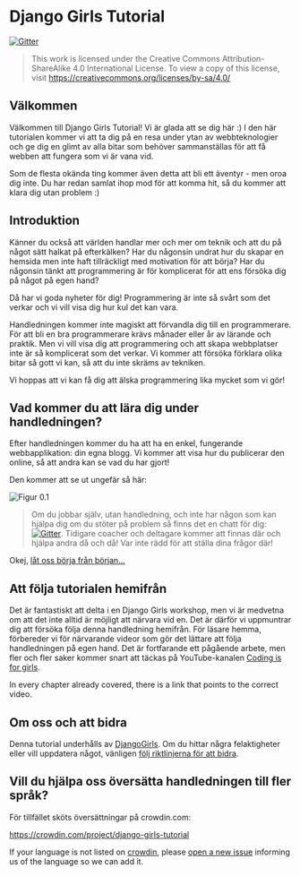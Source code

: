 # Django Girls Tutorial

[![Gitter](https://badges.gitter.im/DjangoGirls/tutorial.svg)](https://gitter.im/DjangoGirls/tutorial)

> This work is licensed under the Creative Commons Attribution-ShareAlike 4.0 International License. To view a copy of this license, visit https://creativecommons.org/licenses/by-sa/4.0/

## Välkommen

Välkommen till Django Girls Tutorial! Vi är glada att se dig här :) I den här tutorialen kommer vi att ta dig på en resa under ytan av webbteknologier och ge dig en glimt av alla bitar som behöver sammanställas för att få webben att fungera som vi är vana vid.

Som de flesta okända ting kommer även detta att bli ett äventyr - men oroa dig inte. Du har redan samlat ihop mod för att komma hit, så du kommer att klara dig utan problem :)

## Introduktion

Känner du också att världen handlar mer och mer om teknik och att du på något sätt halkat på efterkälken? Har du någonsin undrat hur du skapar en hemsida men inte haft tillräckligt med motivation för att börja? Har du någonsin tänkt att programmering är för komplicerat för att ens försöka dig på något på egen hand?

Då har vi goda nyheter för dig! Programmering är inte så svårt som det verkar och vi vill visa dig hur kul det kan vara.

Handledningen kommer inte magiskt att förvandla dig till en programmerare. För att bli en bra programmerare krävs månader eller år av lärande och praktik. Men vi vill visa dig att programmering och att skapa webbplatser inte är så komplicerat som det verkar. Vi kommer att försöka förklara olika bitar så gott vi kan, så att du inte skräms av tekniken.

Vi hoppas att vi kan få dig att älska programmering lika mycket som vi gör!

## Vad kommer du att lära dig under handledningen?

Efter handledningen kommer du ha att ha en enkel, fungerande webbapplikation: din egna blogg. Vi kommer att visa hur du publicerar den online, så att andra kan se vad du har gjort!

Den kommer att se ut ungefär så här:

![Figur 0.1](images/application.png)

> Om du jobbar själv, utan handledning, och inte har någon som kan hjälpa dig om du stöter på problem så finns det en chatt för dig: [![Gitter](https://badges.gitter.im/DjangoGirls/tutorial.svg)](https://gitter.im/DjangoGirls/tutorial). Tidigare coacher och deltagare kommer att finnas där och hjälpa andra då och då! Var inte rädd för att ställa dina frågor där!

Okej, [låt oss börja från början...](./how_the_internet_works/README.md)

## Att följa tutorialen hemifrån

Det är fantastiskt att delta i en Django Girls workshop, men vi är medvetna om att det inte alltid är möjligt att närvara vid en. Det är därför vi uppmuntrar dig att försöka följa denna handledning hemifrån. För läsare hemma, förbereder vi för närvarande videor som gör det lättare att följa handledningen på egen hand. Det är fortfarande ett pågående arbete, men fler och fler saker kommer snart att täckas på YouTube-kanalen [Coding is for girls](https://www.youtube.com/channel/UC0hNd2uW8jTR5K3KBzRuG2A/feed).

In every chapter already covered, there is a link that points to the correct video.

## Om oss och att bidra

Denna tutorial underhålls av [DjangoGirls](https://djangogirls.org/). Om du hittar några felaktigheter eller vill uppdatera något, vänligen [följ riktlinjerna för att bidra](https://github.com/DjangoGirls/tutorial/blob/master/README.md).

## Vill du hjälpa oss översätta handledningen till fler språk?

För tillfället sköts översättningar på crowdin.com:

https://crowdin.com/project/django-girls-tutorial

If your language is not listed on [crowdin](https://crowdin.com/), please [open a new issue](https://github.com/DjangoGirls/tutorial/issues/new) informing us of the language so we can add it.